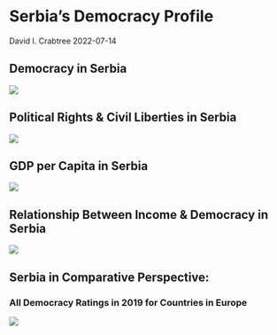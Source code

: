 Serbia’s Democracy Profile
================
David I. Crabtree
2022-07-14

## Democracy in Serbia

![](C:\Users\David\Desktop\PROGRA~1\FILESA~1\CFSS\hw06\reports\SERBIA~2/figure-gfm/Demscore-1.png)<!-- -->

## Political Rights & Civil Liberties in Serbia

![](C:\Users\David\Desktop\PROGRA~1\FILESA~1\CFSS\hw06\reports\SERBIA~2/figure-gfm/Political%20Rights%20&%20Civil%20Libs-1.png)<!-- -->

## GDP per Capita in Serbia

![](C:\Users\David\Desktop\PROGRA~1\FILESA~1\CFSS\hw06\reports\SERBIA~2/figure-gfm/GDP%20per%20Capita-1.png)<!-- -->

## Relationship Between Income & Democracy in Serbia

![](C:\Users\David\Desktop\PROGRA~1\FILESA~1\CFSS\hw06\reports\SERBIA~2/figure-gfm/Income%20&%20Dem-1.png)<!-- -->

## Serbia in Comparative Perspective:

### All Democracy Ratings in 2019 for Countries in Europe

![](C:\Users\David\Desktop\PROGRA~1\FILESA~1\CFSS\hw06\reports\SERBIA~2/figure-gfm/Democracy%20in%20Comparative%20Perspective-1.png)<!-- -->
